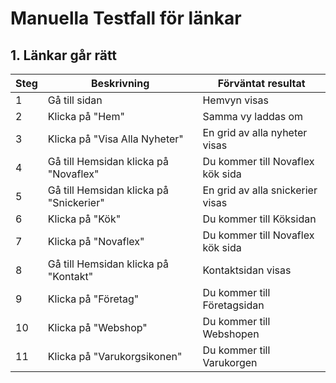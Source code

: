 # Manuella Testfall för länkar

## 1. Länkar går rätt

| Steg | Beskrivning                               | Förväntat resultat                |
| ---- | ----------------------------------------- | --------------------------------- |
| 1    | Gå till sidan                             | Hemvyn visas                      |
| 2    | Klicka på "Hem"                           | Samma vy laddas om                |
| 3    | Klicka på "Visa Alla Nyheter"             | En grid av alla nyheter visas     |
| 4    | Gå till Hemsidan klicka på "Novaflex"     | Du kommer till Novaflex kök sida  |
| 5    | Gå till Hemsidan klicka på "Snickerier"   | En grid av alla snickerier visas  |
| 6    | Klicka på "Kök"                           | Du kommer till Köksidan           |
| 7    | Klicka på "Novaflex"                      | Du kommer till Novaflex kök sida  |
| 8    | Gå till Hemsidan klicka på "Kontakt"      | Kontaktsidan visas                |
| 9    | Klicka på "Företag"                       | Du kommer till Företagsidan       |
| 10   | Klicka på "Webshop"                       | Du kommer till Webshopen          |
| 11   | Klicka på "Varukorgsikonen"               | Du kommer till Varukorgen         |